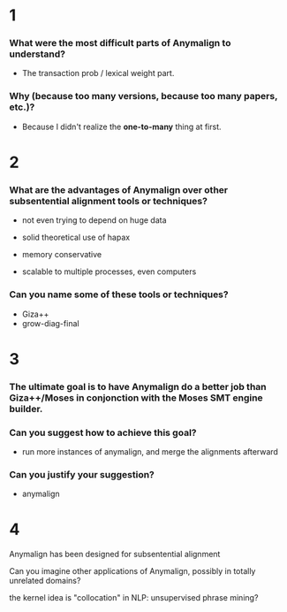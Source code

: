 # 1

### What were the most difficult parts of Anymalign to understand?

- The transaction prob / lexical weight part.

### Why (because too many versions, because too many papers, etc.)?

- Because I didn't realize the **one-to-many** thing at first.

# 2

### What are the advantages of Anymalign over other subsentential alignment tools or techniques?

- not even trying to depend on huge data

- solid theoretical use of hapax

- memory conservative

- scalable to multiple processes, even computers

### Can you name some of these tools or techniques?

- Giza++
- grow-diag-final

# 3

### The ultimate goal is to have Anymalign do a better job than Giza++/Moses in conjonction with the Moses SMT engine builder.

### Can you suggest how to achieve this goal?

- run more instances of anymalign, and merge the alignments afterward

### Can you justify your suggestion?

- anymalign

# 4

Anymalign has been designed for subsentential alignment

Can you imagine other applications of Anymalign, possibly in totally unrelated domains?

the kernel idea is "collocation"
in NLP: unsupervised phrase mining?

